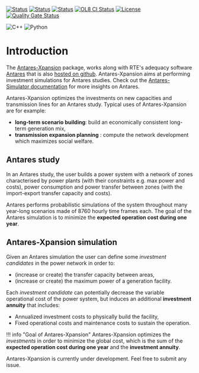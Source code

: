 [![Status][ubuntu_system_svg]][ubuntu_system_link]  [![Status][windows_vcpkg_svg]][windows_vcpkg_link] [![Status][centos_system_svg]][centos_system_link] [![OL8 CI Status][oracle_svg]][oracle_link] [![License](https://img.shields.io/badge/License-Apache%202.0-blue.svg)](https://opensource.org/licenses/Apache-2.0) [![Quality Gate Status](https://sonarcloud.io/api/project_badges/measure?project=AntaresSimulatorTeam_antares-xpansion&metric=alert_status)][sonarcloud_link]

![C++](https://img.shields.io/badge/c++-%2300599C.svg?style=for-the-badge&logo=c%2B%2B&logoColor=white) ![Python](https://img.shields.io/badge/python-3670A0?style=for-the-badge&logo=python&logoColor=ffdd54)

# Introduction

The [Antares-Xpansion][xpansion-github] package, works along with RTE's adequacy software [Antares][antareswebsite] that is also [hosted on github][antares-github]. Antares-Xpansion aims at performing investment simulations for Antares studies. Check out the [Antares-Simulator documentation][readthedocs-antares] for more insights on Antares. 

Antares-Xpansion optimizes the investments on new capacities and transmission lines for an Antares study. Typical uses of Antares-Xpansion are for example:

- **long-term scenario building**: build an economically consistent long-term generation mix,
- **transmission expansion planning** : compute the network development which maximizes social welfare.

## Antares study

In an Antares study, the user builds a power system with a network of zones
characterised by power plants (with their constraints e.g. max power and costs),
power consumption and power transfer between zones (with the import-export transfer capacity and costs).

Antares performs probabilistic simulations of the system
throughout many year-long scenarios made of 8760 hourly
time frames each.
The goal of the Antares simulation is to minimize the
**expected operation cost during one year**.

## Antares-Xpansion simulation

Given an Antares simulation the user can define some
_investment candidates_ in the power network in order to:

- (increase or create) the transfer capacity between areas,
- (increase or create) the maximum power of a generation facility.

Each _investment candidate_ can potentially decrease the variable operational cost
of the power system, but induces an additional **investment annuity** that includes:

- Annualized investment costs to physically build the facility,
- Fixed operational costs and maintenance costs to sustain the operation.

!!! info "Goal of Antares-Xpansion" 
    Antares-Xpansion optimizes the _investments_ in order to minimize the global cost, which is the sum of the **expected operation cost during one year** and the **investment annuity**.

Antares-Xpansion is currently under development. Feel free to submit any issue.


[ubuntu_system_svg]: https://github.com/AntaresSimulatorTeam/antares-xpansion/actions/workflows/ubuntu-release.yml/badge.svg?query=branch%3Adevelop
[ubuntu_system_link]: https://github.com/AntaresSimulatorTeam/antares-xpansion/actions/workflows/ubuntu-release.yml?query=branch%3Adevelop
[windows_vcpkg_svg]: https://github.com/AntaresSimulatorTeam/antares-xpansion/actions/workflows/windows-vcpkg.yml/badge.svg?query=branch%3Adevelop
[windows_vcpkg_link]: https://github.com/AntaresSimulatorTeam/antares-xpansion/actions/workflows/windows-vcpkg.yml?query=branch%3Adevelop
[centos_system_svg]: https://github.com/AntaresSimulatorTeam/antares-xpansion/actions/workflows/centos-release.yml/badge.svg?query=branch%3Adevelop
[centos_system_link]: https://github.com/AntaresSimulatorTeam/antares-xpansion/actions/workflows/centos-release.yml?query=branch%3Adevelop
[oracle_svg]: https://github.com/AntaresSimulatorTeam/antares-xpansion/actions/workflows/ol8-release.yml/badge.svg?query=branch%3Adevelop
[oracle_link]: https://github.com/AntaresSimulatorTeam/antares-xpansion/actions/workflows/ol8-release.yml?query=branch%3Adevelop
[sonarcloud_link]: https://sonarcloud.io/dashboard?id=AntaresSimulatorTeam_antares-xpansion

[xpansion-github]: https://github.com/AntaresSimulatorTeam/antares-xpansion
[antares-github]: https://github.com/AntaresSimulatorTeam/Antares_Simulator
[readthedocs-antares]: https://antares-doc.readthedocs.io/
[antareswebsite]: https://antares-simulator.org

